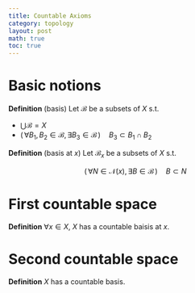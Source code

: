 ```yaml
---
title: Countable Axioms
category: topology
layout: post
math: true
toc: true
---
```

# Basic notions 

**Definition** (basis) Let ${ \mathcal{B} }$ be a subsets of ${ X }$ s.t.
- ${ \bigcup \mathscr{B} = X }$
- ${ (\,\forall B_{1},B_{2} \in \mathcal{B},\exists B_{3} \in \mathcal{B}\,) \quad B_{3} \subset B_{1}\cap B_{2} }$

**Definition** (basis at ${ x }$) Let ${ \mathcal{B}_{x} }$ be a subsets of ${ X }$ s.t.

$$ (\,\forall N \in \mathcal{N}(x),\,\exists B \in \mathcal{B}\,) \quad B \subset N $$

# First countable space
**Definition** ${ \forall x \in X }$, ${ X }$ has a countable baisis at ${ x }$.

# Second countable space
**Definition** ${ X }$ has a countable basis.


